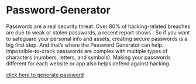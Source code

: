 # Password-Generator

Passwords are a real security threat. Over 80% of hacking-related breaches are due to weak or stolen passwords, a recent report shows . 
So if you want to safeguard your personal info and assets, creating secure passwords is a big first step. And that’s where the
Password Generator can help. Impossible-to-crack passwords are complex with multiple types of characters (numbers, letters, and symbols).
Making your passwords different for each website or app also helps defend against hacking.

<a href="https://manoharys.github.io/Password-Generator/" > click here to generate password</a>
